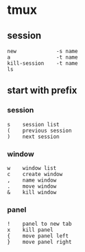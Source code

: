 # tmux

## session
    new             -s name
    a               -t name
    kill-session    -t name
    ls

## start with prefix

### session
    s    session list
    (    previous session
    )    next session

### window
    w    window list
    c    create window
    ,    name window
    .    move window
    &    kill window

### panel
    !    panel to new tab
    x    kill panel
    {    move panel left
    }    move panel right

